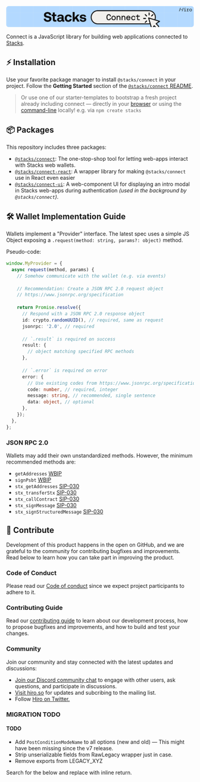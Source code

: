 <div align="center">
  <img src="/.github/img/banner.svg" alt="Stacks Connect">
</div>

Connect is a JavaScript library for building web applications connected to [Stacks](https://stacks.co).

## ⚡️ Installation

Use your favorite package manager to install `@stacks/connect` in your project.
Follow the **Getting Started** section of the [`@stacks/connect` README](https://github.com/hirosystems/connect/tree/main/packages/connect).

> Or use one of our starter-templates to bootstrap a fresh project already including connect — directly in your [browser](https://docs.hiro.so/stacksjs-starters) or using the [command-line](https://github.com/hirosystems/stacks.js-starters) locally!
> e.g. via `npm create stacks`

## 📦 Packages

This repository includes three packages:

- [`@stacks/connect`](./packages/connect): The one-stop-shop tool for letting web-apps interact with Stacks web wallets.
- [`@stacks/connect-react`](./packages/connect-react): A wrapper library for making `@stacks/connect` use in React even easier
- [`@stacks/connect-ui`](./packages/connect-ui): A web-component UI for displaying an intro modal in Stacks web-apps during authentication _(used in the background by `@stacks/connect`)_.

## 🛠️ Wallet Implementation Guide

Wallets implement a "Provider" interface.
The latest spec uses a simple JS Object exposing a `.request(method: string, params?: object)` method.

Pseudo-code:

```ts
window.MyProvider = {
  async request(method, params) {
    // Somehow communicate with the wallet (e.g. via events)

    // Recommendation: Create a JSON RPC 2.0 request object
    // https://www.jsonrpc.org/specification

    return Promise.resolve({
      // Respond with a JSON RPC 2.0 response object
      id: crypto.randomUUID(), // required, same as request
      jsonrpc: '2.0', // required

      // `.result` is required on success
      result: {
        // object matching specified RPC methods
      },

      // `.error` is required on error
      error: {
        // Use existing codes from https://www.jsonrpc.org/specification#error_object
        code: number, // required, integer
        message: string, // recommended, single sentence
        data: object, // optional
      },
    });
  },
};
```

### JSON RPC 2.0

Wallets may add their own unstandardized methods.
However, the minimum recommended methods are:

- `getAddresses` [WBIP](https://wbips.netlify.app/request_api/getAddresses)
- `signPsbt` [WBIP](https://wbips.netlify.app/request_api/signPsbt)
- `stx_getAddresses` [SIP-030](https://github.com/janniks/sips/blob/main/sips/sip-030/sip-030-wallet-interface.md)
- `stx_transferStx` [SIP-030](https://github.com/janniks/sips/blob/main/sips/sip-030/sip-030-wallet-interface.md)
- `stx_callContract` [SIP-030](https://github.com/janniks/sips/blob/main/sips/sip-030/sip-030-wallet-interface.md)
- `stx_signMessage` [SIP-030](https://github.com/janniks/sips/blob/main/sips/sip-030/sip-030-wallet-interface.md)
- `stx_signStructuredMessage` [SIP-030](https://github.com/janniks/sips/blob/main/sips/sip-030/sip-030-wallet-interface.md)

## 🎁 Contribute

Development of this product happens in the open on GitHub, and we are grateful to the community for contributing bugfixes and improvements. Read below to learn how you can take part in improving the product.

### Code of Conduct

Please read our [Code of conduct](https://github.com/hirosystems/connect/blob/main/CODE_OF_CONDUCT.md) since we expect project participants to adhere to it.

### Contributing Guide

Read our [contributing guide](https://github.com/hirosystems/connect/blob/main/.github/CONTRIBUTING.md) to learn about our development process, how to propose bugfixes and improvements, and how to build and test your changes.

### Community

Join our community and stay connected with the latest updates and discussions:

- [Join our Discord community chat](https://stacks.chat/) to engage with other users, ask questions, and participate in discussions.
- [Visit hiro.so](https://www.hiro.so/) for updates and subcribing to the mailing list.
- Follow [Hiro on Twitter.](https://twitter.com/hirosystems)

### MIGRATION TODO

#### TODO

- Add `PostConditionModeName` to all options (new and old) — This might have been missing since the v7 release.
- Strip unserializable fields from RawLegacy wrapper just in case.
- Remove exports from LEGACY_XYZ

Search for the below and replace with inline return.
